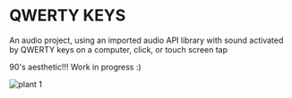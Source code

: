 # QWERTY KEYS

An audio project, using an imported audio API library with sound activated by 
QWERTY keys on a computer, click, or touch screen tap

90's aesthetic!!! Work in progress :)

<img src ='../images/snapshot.png' alt="plant 1"></img>